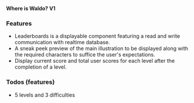 **Where is Waldo? V1**

### Features
* Leaderboards is a displayable component featuring a read and write communication with realtime database.
* A sneak peek preview of the main illustration to be displayed along with the required characters to suffice the user's expectations.
* Display current score and total user scores for each level after the completion of a level.

### Todos (features)
* 5 levels and 3 difficulties